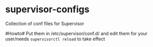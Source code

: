 # supervisor-configs
Collection of conf files for Supervisor

#Howto#
Put them in /etc/supervisor/conf.d/ and edit them for your user/needs
`supervisorctl reload` to take effect 
